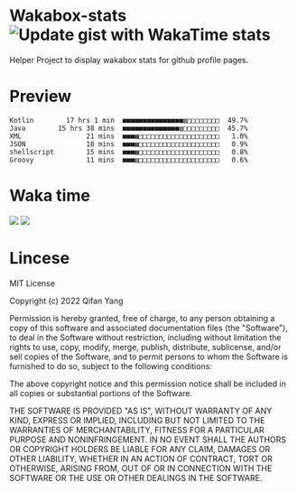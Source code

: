  # Wakabox-stats ![Update gist with WakaTime stats](https://github.com/underwindfall/wakabox-stats/workflows/Update%20gist%20with%20WakaTime%20stats/badge.svg)

  Helper Project to display wakabox stats for github profile pages. 
 # Preview 
  
  ```  
 Kotlin        17 hrs 1 min  ■■■■■■■■■■■■■■■▥□□□□□□□□  49.7%
Java        15 hrs 38 mins  ■■■■■■■■■■■■■■▥□□□□□□□□□  45.7%
XML                21 mins  ■■■▦□□□□□□□□□□□□□□□□□□□□   1.0%
JSON               18 mins  ■■■▦□□□□□□□□□□□□□□□□□□□□   0.9%
shellscript        15 mins  ■■■▦□□□□□□□□□□□□□□□□□□□□   0.8%
Groovy             11 mins  ■■■▥□□□□□□□□□□□□□□□□□□□□   0.6% 
 ``` 
  
 
 
  
  # Waka time 

  ![](https://wakatime.com/share/@underwindfall/04fb31b6-0c1f-434d-b3a5-ac5e62f5364c.svg)
  ![](https://wakatime.com/share/@underwindfall/3d98f640-5c0f-4faf-b8df-1c48dec045b2.svg)
  
  # Lincese 

  MIT License

  Copyright (c) 2022 Qifan Yang
  
  Permission is hereby granted, free of charge, to any person obtaining a copy
  of this software and associated documentation files (the "Software"), to deal
  in the Software without restriction, including without limitation the rights
  to use, copy, modify, merge, publish, distribute, sublicense, and/or sell
  copies of the Software, and to permit persons to whom the Software is
  furnished to do so, subject to the following conditions:
  
  The above copyright notice and this permission notice shall be included in all
  copies or substantial portions of the Software.
  
  THE SOFTWARE IS PROVIDED "AS IS", WITHOUT WARRANTY OF ANY KIND, EXPRESS OR
  IMPLIED, INCLUDING BUT NOT LIMITED TO THE WARRANTIES OF MERCHANTABILITY,
  FITNESS FOR A PARTICULAR PURPOSE AND NONINFRINGEMENT. IN NO EVENT SHALL THE
  AUTHORS OR COPYRIGHT HOLDERS BE LIABLE FOR ANY CLAIM, DAMAGES OR OTHER
  LIABILITY, WHETHER IN AN ACTION OF CONTRACT, TORT OR OTHERWISE, ARISING FROM,
  OUT OF OR IN CONNECTION WITH THE SOFTWARE OR THE USE OR OTHER DEALINGS IN THE
  SOFTWARE.
